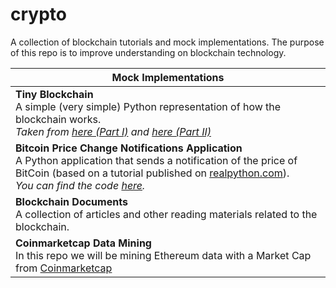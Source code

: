 # crypto

A collection of blockchain tutorials and mock implementations. The purpose of this repo is to improve understanding on blockchain technology.

|Mock Implementations|
|---|
|**Tiny Blockchain**<br>A simple (very simple) Python representation of how the blockchain works.<br>_Taken from [here (Part I)](https://medium.com/crypto-currently/lets-build-the-tiniest-blockchain-e70965a248b) and [here (Part II)](https://medium.com/crypto-currently/lets-make-the-tiniest-blockchain-bigger-ac360a328f4d)_|
|**Bitcoin Price Change Notifications Application**<br>A Python application that sends a notification of the price of BitCoin (based on a tutorial published on [realpython.com](https://realpython.com/blog/python/python-bitcoin-ifttt/?__s=iyvx2pojonk7evuo5jrn)).<br>_You can find the code [here](https://github.com/wildlyclassyprince/bitcoin-notifications-app)._|
|**Blockchain Documents**<br>A collection of articles and other reading materials related to the blockchain.|
|**Coinmarketcap Data Mining**<br>In this repo we will be mining Ethereum data with a Market Cap from [Coinmarketcap](https://coinmarketcap.com)|